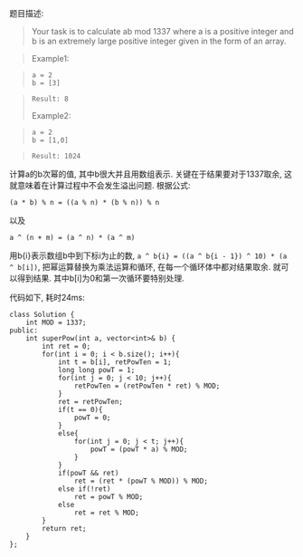 题目描述:

> Your task is to calculate ab mod 1337 where a is a positive integer and b is an extremely large positive integer given in the form of an array.

> Example1:

>     a = 2
>     b = [3]

>     Result: 8
> Example2:

>     a = 2
>     b = [1,0]

>     Result: 1024

计算a的b次幂的值, 其中b很大并且用数组表示. 关键在于结果要对于1337取余, 这就意味着在计算过程中不会发生溢出问题. 根据公式:

    (a * b) % n = ((a % n) * (b % n)) % n

以及

    a ^ (n + m) = (a ^ n) * (a ^ m)

用b{i}表示数组b中到下标i为止的数, `a ^ b{i} = ((a ^ b{i - 1}) ^ 10) * (a ^ b[i])`, 把幂运算替换为乘法运算和循环, 在每一个循环体中都对结果取余. 就可以得到结果. 其中b[i]为0和第一次循环要特别处理.

代码如下, 耗时24ms:

    class Solution {
        int MOD = 1337;
    public:
        int superPow(int a, vector<int>& b) {
            int ret = 0;
            for(int i = 0; i < b.size(); i++){
                int t = b[i], retPowTen = 1;
                long long powT = 1;
                for(int j = 0; j < 10; j++){
                    retPowTen = (retPowTen * ret) % MOD;
                }
                ret = retPowTen;
                if(t == 0){
                    powT = 0;
                }
                else{
                    for(int j = 0; j < t; j++){
                        powT = (powT * a) % MOD;
                    }
                }
                if(powT && ret)
                    ret = (ret * (powT % MOD)) % MOD;
                else if(!ret)
                    ret = powT % MOD;
                else
                    ret = ret % MOD;
            }
            return ret;
        }
    };
